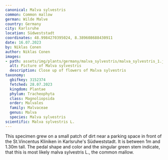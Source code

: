 ```yaml
---
canonical: Malva sylvestris
common: Common mallow
german: Wilde Malve
country: Germany
city: Karlsruhe
location: Südweststadt
coordinates: 48.9984270395024, 8.389608688430911
date: 16.07.2023
by: Niklas Conen
author: Niklas Conen
images:
- path: assets/img/plants/germany/malva_sylvestris/malva_sylvestris_1.jpg
  alt: Picture of Malva sylvestris
  description: Close up of flowers of Malva sylvestris
taxonomy:
  gbifkey: 3152374
  fetched: 28.07.2023
  kingdom: Plantae
  phylum: Tracheophyta
  class: Magnoliopsida
  order: Malvales
  family: Malvaceae
  genus: Malva
  species: Malva sylvestris
scientific: Malva sylvestris L.
---
```


This specimen grew on a small patch of dirt near a parking space in front of the St.Vincentus Kliniken in Karlsruhe's Südweststadt. It is between 1m and 1.30m tall. The pedal shape and color and the singular green stem indicate, that this is most likely malva sylvestris L., the common mallow.
